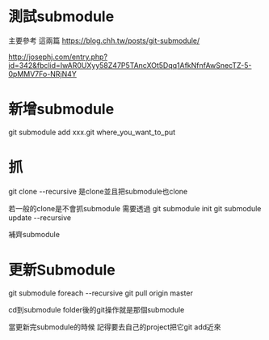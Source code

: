 # 測試submodule

主要參考 這兩篇
https://blog.chh.tw/posts/git-submodule/

http://josephj.com/entry.php?id=342&fbclid=IwAR0UXyy58Z47P5TAncXOt5Dqq1AfkNfnfAwSnecTZ-5-0pMMV7Fo-NRjN4Y

# 新增submodule
git submodule add xxx.git where_you_want_to_put

# 抓
git clone --recursive 是clone並且把submodule也clone

若一般的clone是不會抓submodule 
需要透過
git submodule init
git submodule update --recursive

補齊submodule

# 更新Submodule
git submodule foreach --recursive git pull origin master

cd到submodule folder後的git操作就是那個submodule

當更新完submodule的時候 記得要去自己的project把它git add近來
